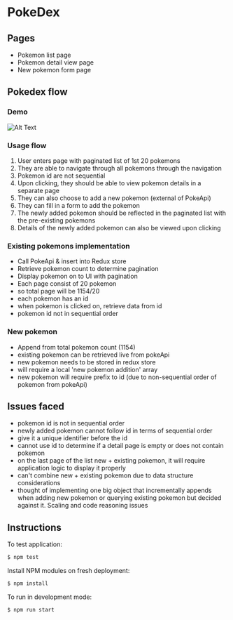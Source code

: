 PokeDex
=====================================

Pages
----------------
- Pokemon list page
- Pokemon detail view page
- New pokemon form page


Pokedex flow
----------------

### Demo
![Alt Text](https://github.com/tonychew1986/react-pokedex/demo.gif)

### Usage flow
1. User enters page with paginated list of 1st 20 pokemons
2. They are able to navigate through all pokemons through the navigation
3. Pokemon id are not sequential
4. Upon clicking, they should be able to view pokemon details in a separate page
5. They can also choose to add a new pokemon (external of PokeApi)
6. They can fill in a form to add the pokemon
7. The newly added pokemon should be reflected in the paginated list with the pre-existing pokemons
8. Details of the newly added pokemon can also be viewed upon clicking

### Existing pokemons implementation
- Call PokeApi & insert into Redux store
- Retrieve pokemon count to determine pagination
- Display pokemon on to UI with pagination
- Each page consist of 20 pokemon
- so total page will be 1154/20
- each pokemon has an id
- when pokemon is clicked on, retrieve data from id
- pokemon id not in sequential order

### New pokemon
- Append from total pokemon count (1154)
- existing pokemon can be retrieved live from pokeApi
- new pokemon needs to be stored in redux store
- will require a local 'new pokemon addition' array
- new pokemon will require prefix to id (due to non-sequential order of pokemon from pokeApi)

## Issues faced
- pokemon id is not in sequential order
- newly added pokemon cannot follow id in terms of sequential order
- give it a unique identifier before the id
- cannot use id to determine if a detail page is empty or does not contain pokemon
- on the last page of the list new + existing pokemon, it will require application logic to display it properly
- can't combine new + existing pokemon due to data structure considerations
- thought of implementing one big object that incrementally appends when adding new pokemon or querying existing pokemon but decided against it. Scaling and code reasoning issues


## Instructions

To test application:

```bash
$ npm test
```

Install NPM modules on fresh deployment:

```bash
$ npm install
```

To run in development mode:

```bash
$ npm run start
```
